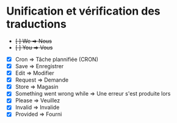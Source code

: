 # Unification et vérification des traductions

* ~~[ ] We => Nous~~
* ~~[ ] You => Vous~~
* [x] Cron => Tâche plannifiée (CRON)
* [x] Save => Enregistrer
* [x] Edit => Modifier
* [x] Request => Demande
* [x] Store => Magasin
* [x] Something went wrong while => Une erreur s'est produite lors
* [x] Please => Veuillez
* [x] Invalid => Invalide
* [x] Provided => Fourni
